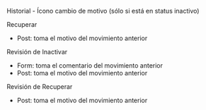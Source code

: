 Historial
    - Ícono cambio de motivo (sólo si está en status inactivo)

Recuperar
- Post: toma el motivo del movimiento anterior

Revisión de Inactivar
- Form: toma el comentario del movimiento anterior
- Post: toma el motivo del movimiento anterior

Revisión de Recuperar
- Post: toma el motivo del movimiento anterior
